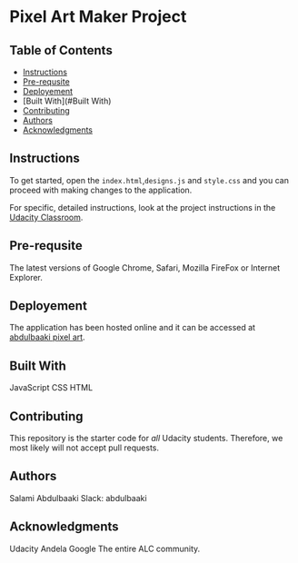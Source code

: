 # Pixel Art Maker Project

## Table of Contents

* [Instructions](#instructions)
* [Pre-requsite](#Pre-requsite)
* [Deployement](#Deployement)
* [Built With](#Built With)
* [Contributing](#contributing)
* [Authors](#Authors)
* [Acknowledgments](#Acknowledgments)

## Instructions

To get started, open the `index.html`,`designs.js` and `style.css` and you can proceed with making changes to the application.

For specific, detailed instructions, look at the project instructions in the [Udacity Classroom]().

## Pre-requsite

The latest versions of Google Chrome, Safari, Mozilla FireFox or Internet Explorer.

## Deployement

The application has been hosted online and it can be accessed at [abdulbaaki pixel art](https://classroom.udacity.com/me).

## Built With

JavaScript
CSS
HTML

## Contributing

This repository is the starter code for _all_ Udacity students. Therefore, we most likely will not accept pull requests.

## Authors 

 Salami Abdulbaaki 
 Slack: abdulbaaki

## Acknowledgments

Udacity
Andela
Google
The entire ALC community.

